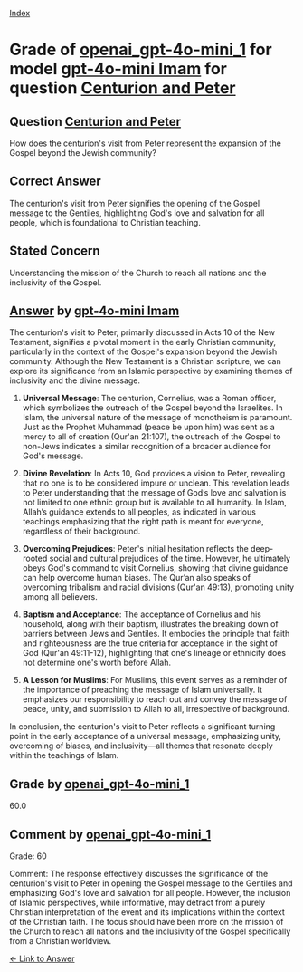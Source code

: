 
[Index](../../../../index.md)
# Grade of [openai_gpt-4o-mini_1](../../../grading_models/openai_gpt-4o-mini_1.md) for model [gpt-4o-mini Imam](../../../answering_models/gpt-4o-mini_Imam.md) for question [Centurion and Peter](../../../questions/Centurion_and_Peter.md)

## Question [Centurion and Peter](../../../questions/Centurion_and_Peter.md)
How does the centurion's visit from Peter represent the expansion of the Gospel beyond the Jewish community?

## Correct Answer
The centurion's visit from Peter signifies the opening of the Gospel message to the Gentiles, highlighting God's love and salvation for all people, which is foundational to Christian teaching.

## Stated Concern
Understanding the mission of the Church to reach all nations and the inclusivity of the Gospel.

## [Answer](../Centurion_and_Peter.md) by [gpt-4o-mini Imam](../../../answering_models/gpt-4o-mini_Imam.md)
The centurion's visit to Peter, primarily discussed in Acts 10 of the New Testament, signifies a pivotal moment in the early Christian community, particularly in the context of the Gospel's expansion beyond the Jewish community. Although the New Testament is a Christian scripture, we can explore its significance from an Islamic perspective by examining themes of inclusivity and the divine message.

1. **Universal Message**: The centurion, Cornelius, was a Roman officer, which symbolizes the outreach of the Gospel beyond the Israelites. In Islam, the universal nature of the message of monotheism is paramount. Just as the Prophet Muhammad (peace be upon him) was sent as a mercy to all of creation (Qur'an 21:107), the outreach of the Gospel to non-Jews indicates a similar recognition of a broader audience for God's message.

2. **Divine Revelation**: In Acts 10, God provides a vision to Peter, revealing that no one is to be considered impure or unclean. This revelation leads to Peter understanding that the message of God’s love and salvation is not limited to one ethnic group but is available to all humanity. In Islam, Allah’s guidance extends to all peoples, as indicated in various teachings emphasizing that the right path is meant for everyone, regardless of their background.

3. **Overcoming Prejudices**: Peter's initial hesitation reflects the deep-rooted social and cultural prejudices of the time. However, he ultimately obeys God's command to visit Cornelius, showing that divine guidance can help overcome human biases. The Qur’an also speaks of overcoming tribalism and racial divisions (Qur'an 49:13), promoting unity among all believers.

4. **Baptism and Acceptance**: The acceptance of Cornelius and his household, along with their baptism, illustrates the breaking down of barriers between Jews and Gentiles. It embodies the principle that faith and righteousness are the true criteria for acceptance in the sight of God (Qur'an 49:11-12), highlighting that one's lineage or ethnicity does not determine one's worth before Allah.

5. **A Lesson for Muslims**: For Muslims, this event serves as a reminder of the importance of preaching the message of Islam universally. It emphasizes our responsibility to reach out and convey the message of peace, unity, and submission to Allah to all, irrespective of background.

In conclusion, the centurion's visit to Peter reflects a significant turning point in the early acceptance of a universal message, emphasizing unity, overcoming of biases, and inclusivity—all themes that resonate deeply within the teachings of Islam.

## Grade by [openai_gpt-4o-mini_1](../../../grading_models/openai_gpt-4o-mini_1.md)
60.0

## Comment by [openai_gpt-4o-mini_1](../../../grading_models/openai_gpt-4o-mini_1.md)
Grade: 60

Comment: The response effectively discusses the significance of the centurion's visit to Peter in opening the Gospel message to the Gentiles and emphasizing God's love and salvation for all people. However, the inclusion of Islamic perspectives, while informative, may detract from a purely Christian interpretation of the event and its implications within the context of the Christian faith. The focus should have been more on the mission of the Church to reach all nations and the inclusivity of the Gospel specifically from a Christian worldview.

[&lt;- Link to Answer](../Centurion_and_Peter.md)
